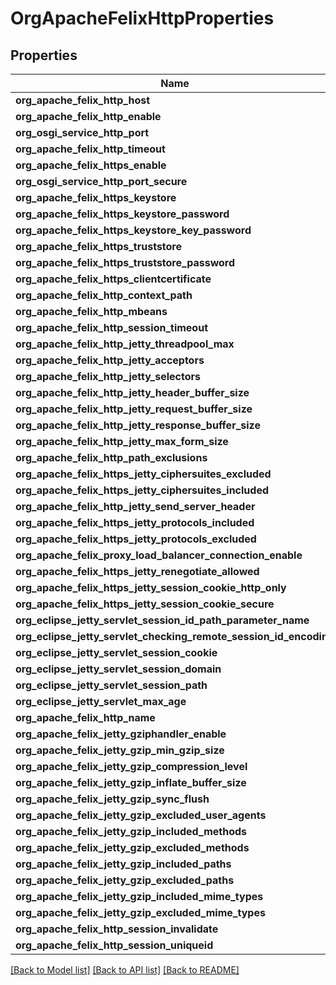 # OrgApacheFelixHttpProperties

## Properties
Name | Type | Description | Notes
------------ | ------------- | ------------- | -------------
**org_apache_felix_http_host** | [***::models::ConfigNodePropertyString**](configNodePropertyString.md) |  | [optional] 
**org_apache_felix_http_enable** | [***::models::ConfigNodePropertyBoolean**](configNodePropertyBoolean.md) |  | [optional] 
**org_osgi_service_http_port** | [***::models::ConfigNodePropertyInteger**](configNodePropertyInteger.md) |  | [optional] 
**org_apache_felix_http_timeout** | [***::models::ConfigNodePropertyInteger**](configNodePropertyInteger.md) |  | [optional] 
**org_apache_felix_https_enable** | [***::models::ConfigNodePropertyBoolean**](configNodePropertyBoolean.md) |  | [optional] 
**org_osgi_service_http_port_secure** | [***::models::ConfigNodePropertyInteger**](configNodePropertyInteger.md) |  | [optional] 
**org_apache_felix_https_keystore** | [***::models::ConfigNodePropertyString**](configNodePropertyString.md) |  | [optional] 
**org_apache_felix_https_keystore_password** | [***::models::ConfigNodePropertyString**](configNodePropertyString.md) |  | [optional] 
**org_apache_felix_https_keystore_key_password** | [***::models::ConfigNodePropertyString**](configNodePropertyString.md) |  | [optional] 
**org_apache_felix_https_truststore** | [***::models::ConfigNodePropertyString**](configNodePropertyString.md) |  | [optional] 
**org_apache_felix_https_truststore_password** | [***::models::ConfigNodePropertyString**](configNodePropertyString.md) |  | [optional] 
**org_apache_felix_https_clientcertificate** | [***::models::ConfigNodePropertyDropDown**](configNodePropertyDropDown.md) |  | [optional] 
**org_apache_felix_http_context_path** | [***::models::ConfigNodePropertyString**](configNodePropertyString.md) |  | [optional] 
**org_apache_felix_http_mbeans** | [***::models::ConfigNodePropertyBoolean**](configNodePropertyBoolean.md) |  | [optional] 
**org_apache_felix_http_session_timeout** | [***::models::ConfigNodePropertyInteger**](configNodePropertyInteger.md) |  | [optional] 
**org_apache_felix_http_jetty_threadpool_max** | [***::models::ConfigNodePropertyInteger**](configNodePropertyInteger.md) |  | [optional] 
**org_apache_felix_http_jetty_acceptors** | [***::models::ConfigNodePropertyInteger**](configNodePropertyInteger.md) |  | [optional] 
**org_apache_felix_http_jetty_selectors** | [***::models::ConfigNodePropertyInteger**](configNodePropertyInteger.md) |  | [optional] 
**org_apache_felix_http_jetty_header_buffer_size** | [***::models::ConfigNodePropertyInteger**](configNodePropertyInteger.md) |  | [optional] 
**org_apache_felix_http_jetty_request_buffer_size** | [***::models::ConfigNodePropertyInteger**](configNodePropertyInteger.md) |  | [optional] 
**org_apache_felix_http_jetty_response_buffer_size** | [***::models::ConfigNodePropertyInteger**](configNodePropertyInteger.md) |  | [optional] 
**org_apache_felix_http_jetty_max_form_size** | [***::models::ConfigNodePropertyInteger**](configNodePropertyInteger.md) |  | [optional] 
**org_apache_felix_http_path_exclusions** | [***::models::ConfigNodePropertyArray**](configNodePropertyArray.md) |  | [optional] 
**org_apache_felix_https_jetty_ciphersuites_excluded** | [***::models::ConfigNodePropertyArray**](configNodePropertyArray.md) |  | [optional] 
**org_apache_felix_https_jetty_ciphersuites_included** | [***::models::ConfigNodePropertyArray**](configNodePropertyArray.md) |  | [optional] 
**org_apache_felix_http_jetty_send_server_header** | [***::models::ConfigNodePropertyBoolean**](configNodePropertyBoolean.md) |  | [optional] 
**org_apache_felix_https_jetty_protocols_included** | [***::models::ConfigNodePropertyArray**](configNodePropertyArray.md) |  | [optional] 
**org_apache_felix_https_jetty_protocols_excluded** | [***::models::ConfigNodePropertyArray**](configNodePropertyArray.md) |  | [optional] 
**org_apache_felix_proxy_load_balancer_connection_enable** | [***::models::ConfigNodePropertyBoolean**](configNodePropertyBoolean.md) |  | [optional] 
**org_apache_felix_https_jetty_renegotiate_allowed** | [***::models::ConfigNodePropertyBoolean**](configNodePropertyBoolean.md) |  | [optional] 
**org_apache_felix_https_jetty_session_cookie_http_only** | [***::models::ConfigNodePropertyBoolean**](configNodePropertyBoolean.md) |  | [optional] 
**org_apache_felix_https_jetty_session_cookie_secure** | [***::models::ConfigNodePropertyBoolean**](configNodePropertyBoolean.md) |  | [optional] 
**org_eclipse_jetty_servlet_session_id_path_parameter_name** | [***::models::ConfigNodePropertyString**](configNodePropertyString.md) |  | [optional] 
**org_eclipse_jetty_servlet_checking_remote_session_id_encoding** | [***::models::ConfigNodePropertyBoolean**](configNodePropertyBoolean.md) |  | [optional] 
**org_eclipse_jetty_servlet_session_cookie** | [***::models::ConfigNodePropertyString**](configNodePropertyString.md) |  | [optional] 
**org_eclipse_jetty_servlet_session_domain** | [***::models::ConfigNodePropertyString**](configNodePropertyString.md) |  | [optional] 
**org_eclipse_jetty_servlet_session_path** | [***::models::ConfigNodePropertyString**](configNodePropertyString.md) |  | [optional] 
**org_eclipse_jetty_servlet_max_age** | [***::models::ConfigNodePropertyInteger**](configNodePropertyInteger.md) |  | [optional] 
**org_apache_felix_http_name** | [***::models::ConfigNodePropertyString**](configNodePropertyString.md) |  | [optional] 
**org_apache_felix_jetty_gziphandler_enable** | [***::models::ConfigNodePropertyBoolean**](configNodePropertyBoolean.md) |  | [optional] 
**org_apache_felix_jetty_gzip_min_gzip_size** | [***::models::ConfigNodePropertyInteger**](configNodePropertyInteger.md) |  | [optional] 
**org_apache_felix_jetty_gzip_compression_level** | [***::models::ConfigNodePropertyInteger**](configNodePropertyInteger.md) |  | [optional] 
**org_apache_felix_jetty_gzip_inflate_buffer_size** | [***::models::ConfigNodePropertyInteger**](configNodePropertyInteger.md) |  | [optional] 
**org_apache_felix_jetty_gzip_sync_flush** | [***::models::ConfigNodePropertyBoolean**](configNodePropertyBoolean.md) |  | [optional] 
**org_apache_felix_jetty_gzip_excluded_user_agents** | [***::models::ConfigNodePropertyArray**](configNodePropertyArray.md) |  | [optional] 
**org_apache_felix_jetty_gzip_included_methods** | [***::models::ConfigNodePropertyArray**](configNodePropertyArray.md) |  | [optional] 
**org_apache_felix_jetty_gzip_excluded_methods** | [***::models::ConfigNodePropertyArray**](configNodePropertyArray.md) |  | [optional] 
**org_apache_felix_jetty_gzip_included_paths** | [***::models::ConfigNodePropertyArray**](configNodePropertyArray.md) |  | [optional] 
**org_apache_felix_jetty_gzip_excluded_paths** | [***::models::ConfigNodePropertyArray**](configNodePropertyArray.md) |  | [optional] 
**org_apache_felix_jetty_gzip_included_mime_types** | [***::models::ConfigNodePropertyArray**](configNodePropertyArray.md) |  | [optional] 
**org_apache_felix_jetty_gzip_excluded_mime_types** | [***::models::ConfigNodePropertyArray**](configNodePropertyArray.md) |  | [optional] 
**org_apache_felix_http_session_invalidate** | [***::models::ConfigNodePropertyBoolean**](configNodePropertyBoolean.md) |  | [optional] 
**org_apache_felix_http_session_uniqueid** | [***::models::ConfigNodePropertyBoolean**](configNodePropertyBoolean.md) |  | [optional] 

[[Back to Model list]](../README.md#documentation-for-models) [[Back to API list]](../README.md#documentation-for-api-endpoints) [[Back to README]](../README.md)


